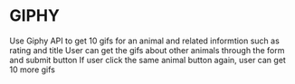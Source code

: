 # GIPHY
Use Giphy API to get 10 gifs for an animal and related informtion such as rating and title
User can get the gifs about other animals through the form and submit button
If user click the same animal button again, user can get 10 more gifs